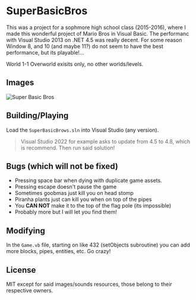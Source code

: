 # SuperBasicBros

This was a project for a sophmore high school class (2015-2016), where I made this wonderful project of Mario Bros in Visual Basic. The performanc with Visual Studio 2013 on .NET 4.5 was really decent. For some reason Window 8, and 10 (and maybe 11?) do not seem to have the best performance, but its playable!...

World 1-1 Overworld exisits only, no other worlds/levels.

## Images
![Super Basic Bros](https://user-images.githubusercontent.com/13824197/167768859-e7d3f3c2-3ca0-44a5-9d10-7acb720569fb.png)

## Building/Playing

Load the `SuperBasicBrows.sln` into Visual Studio (any version). 

> Visual Studio 2022 for example asks to update from 4.5 to 4.8, which is recommend. Then run said solution!

## Bugs (which will not be fixed)
- Pressing space bar when dying with duplicate game assets.
- Pressing escape doesn't pause the game
- Sometimes goobmas just kill you on head stomp
- Piranha plants just can kill you when on top of the pipes
- You **CAN NOT** make it to the top of the flag pole (its impossible)
- Probably more but I will let you find them!

## Modifying

In the `Game.vb` file, starting on like 432 (setObjects subroutine) you can add more blocks, pipes, entities, etc. Go crazy!

## License

MIT except for said images/sounds resources, those belong to their respective owners.
